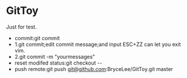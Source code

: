 # GitToy
Just for test.
- commit:git commit
 - 1.git commit;edit commit message;and input ESC+ZZ can let you exit vim.
 - 2.git commit -m "yourmessages"
- reset modifed status:git checkout -- <file>
- push remote:git push git@github.com:BryceLee/GitToy.git master

